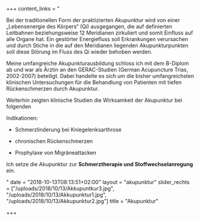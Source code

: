 +++
content_links = "<p>Bei der traditionellen Form der praktizierten Akupunktur wird von einer „Lebensenergie des Körpers“ (Qi) ausgegangen, die auf definierten Leitbahnen beziehungsweise 12 Meridianen zirkuliert und somit Einfluss auf alle Organe hat. Ein gestörter Energiefluss soll Erkrankungen verursachen und durch Stiche in die auf den Meridianen liegenden Akupunkturpunkten soll diese Störung im Fluss des Qi wieder behoben werden.</p><p>Meine umfangreiche Akupunkturausbildung schloss ich mit dem B-Diplom ab und war als Ärztin an den GERAC-Studien (German Acupuncture Trias, 2002-2007) beteiligt. Dabei handelte es sich um die bisher umfangreichsten klinischen Untersuchungen für die Behandlung von Patienten mit tiefen Rückenschmerzen durch Akupunktur.</p><p>Weiterhin zeigten klinische Studien die Wirksamkeit der Akupunktur bei folgenden</p><p>Indikationen:</p><ul><li><p>Schmerzlinderung bei Kniegelenksarthrose</p></li><li><p>chronischen Rückenschmerzen</p></li><li><p>Prophylaxe von Migräneattacken</p></li></ul><p>Ich setze die Akupunktur zur <strong>Schmerztherapie und Stoffwechselanregung</strong> ein.</p>"
date = "2018-10-13T08:13:51+02:00"
layout = "akupunktur"
slider_rechts = ["/uploads/2018/10/13/Akkupuntkur3.jpg", "/uploads/2018/10/13/Akkupunktur1.jpg", "/uploads/2018/10/13/Akkupunktur2.jpg"]
title = "Akupunktur"

+++
